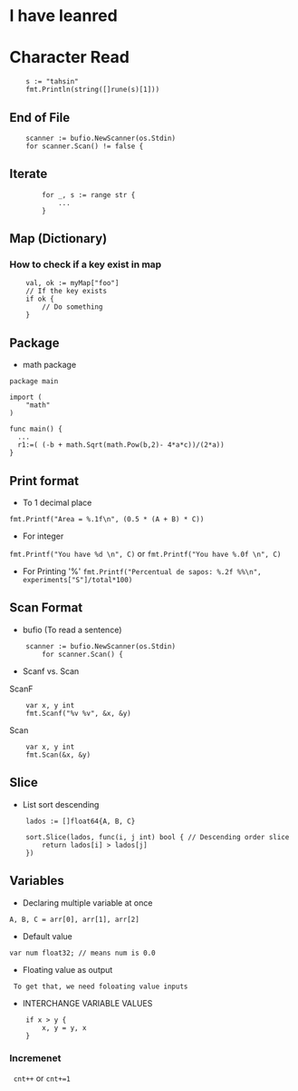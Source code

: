 # I have leanred

# Character Read

```
	s := "tahsin"
	fmt.Println(string([]rune(s)[1]))
```

## End of File

```
	scanner := bufio.NewScanner(os.Stdin)
	for scanner.Scan() != false {
```

## Iterate

```
		for _, s := range str {
			...
		}
```

## Map (Dictionary)

### How to check if a key exist in map
```
	val, ok := myMap["foo"]
	// If the key exists
	if ok {
		// Do something
	}
```

## Package

- math package

```
package main

import (
	"math"
)

func main() {
  ...
  r1:=( (-b + math.Sqrt(math.Pow(b,2)- 4*a*c))/(2*a))
}
```

## Print format

- To 1 decimal place

`fmt.Printf("Area = %.1f\n", (0.5 * (A + B) * C)) `

- For integer

`fmt.Printf("You have %d \n", C)` or `fmt.Printf("You have %.0f \n", C)`

- For Printing '%'
  `fmt.Printf("Percentual de sapos: %.2f %%\n", experiments["S"]/total*100)`

## Scan Format

- bufio (To read a sentence)

```
	scanner := bufio.NewScanner(os.Stdin)
		for scanner.Scan() {
```

- Scanf vs. Scan

ScanF

```
	var x, y int
	fmt.Scanf("%v %v", &x, &y)
```

Scan

```
	var x, y int
	fmt.Scan(&x, &y)
```

## Slice

- List sort descending

```
	lados := []float64{A, B, C}

	sort.Slice(lados, func(i, j int) bool { // Descending order slice
		return lados[i] > lados[j]
	})
```

## Variables

- Declaring multiple variable at once

`A, B, C = arr[0], arr[1], arr[2]`

- Default value

`var num float32; // means num is 0.0`

- Floating value as output

` To get that, we need foloating value inputs`

- INTERCHANGE VARIABLE VALUES
```
	if x > y {
		x, y = y, x
	}
```

### Incremenet

` cnt++`
or
`cnt+=1`
